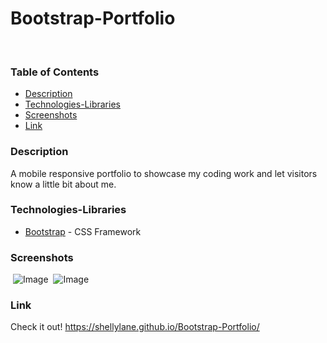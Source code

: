 # Bootstrap-Portfolio
​
### Table of Contents
- [Description](#Description)
- [Technologies-Libraries](#Technologies-Libraries)
- [Screenshots](#Screenshots)
- [Link](#Link)
​
### Description
A mobile responsive portfolio to showcase my coding work and let visitors know a little bit about me.
​
### Technologies-Libraries
- [Bootstrap](https://getbootstrap.com/) - CSS Framework
​
### Screenshots
​
![Image](assets/images/fullscreen.png)
​
![Image](assets/images/smallscreen.png)
​
### Link
Check it out! 
https://shellylane.github.io/Bootstrap-Portfolio/